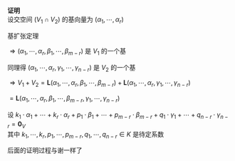 **证明**    
设交空间 $(V_1\cap V_2)$ 的基向量为 $(\alpha_1,\cdots,\alpha_r)$     
    
基扩张定理    
    
 $\Rightarrow(\alpha_1,\cdots,\alpha_r,\beta_1,\cdots,\beta_{m-r})$ 是 $V_1$ 的一个基    
    
同理得 $(\alpha_1,\cdots,\alpha_r,\gamma_1,\cdots,\gamma_{n-r})$ 是 $V_2$ 的一个基    
    
 $\Rightarrow V_1+V_2=\mathbf{L}(\alpha_1,\cdots,\alpha_r,\beta_1,\cdots,\beta_{m-r})+\mathbf{L}(\alpha_1,\cdots,\alpha_r,\gamma_1,\cdots,\gamma_{n-r})$     
    
 $=\mathbf{L}(\alpha_1,\cdots,\alpha_r,\beta_1,\cdots,\beta_{m-r},\gamma_1,\cdots,\gamma_{n-r})$     
    
设 $k_1\cdot\alpha_1+\cdots+k_r\cdot\alpha_r+p_1\cdot\beta_1+\cdots+p_{m-r}\cdot\beta_{m-r}+q_1\cdot\gamma_1+\cdots+q_{n-r}\cdot\gamma_{n-r}=\mathbf0_V$     
其中 $k_1,\cdots,k_r,p_1,\cdots,p_{m-r},q_1,\cdots,q_{n-r}\in K$ 是待定系数    
    
后面的证明过程与谢一样了    
